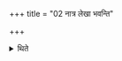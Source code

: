 +++
title = "02 नात्र लेखा भवन्ति"

+++

<details><summary>थिते</summary>

नात्र लेखा भवन्ति २
</details>
